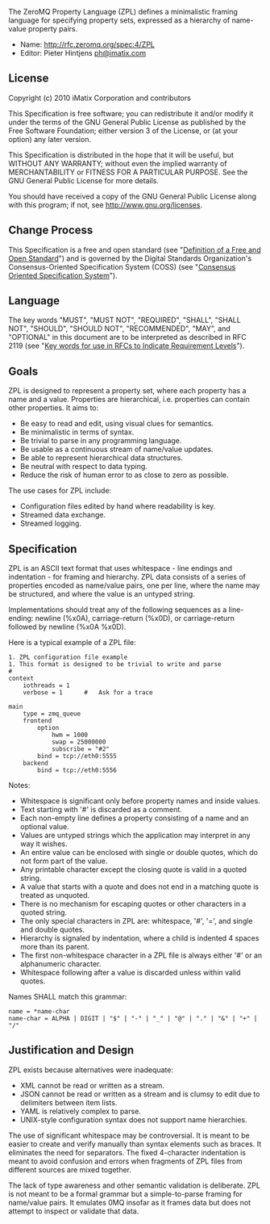 The ZeroMQ Property Language (ZPL) defines a minimalistic framing language for specifying property sets, expressed as a hierarchy of name-value property pairs.

* Name: http://rfc.zeromq.org/spec:4/ZPL
* Editor: Pieter Hintjens <ph@imatix.com>

## License

Copyright (c) 2010 iMatix Corporation and contributors

This Specification is free software; you can redistribute it and/or modify it under the terms of the GNU General Public License as published by the Free Software Foundation; either version 3 of the License, or (at your option) any later version.

This Specification is distributed in the hope that it will be useful, but WITHOUT ANY WARRANTY; without even the implied warranty of MERCHANTABILITY or FITNESS FOR A PARTICULAR PURPOSE. See the GNU General Public License for more details.

You should have received a copy of the GNU General Public License along with this program; if not, see <http://www.gnu.org/licenses>.

## Change Process

This Specification is a free and open standard (see "[Definition of a Free and Open Standard](http://www.digistan.org/open-standard:definition)") and is governed by the Digital Standards Organization's Consensus-Oriented Specification System (COSS) (see "[Consensus Oriented Specification System](http://www.digistan.org/spec:1/COSS)").

## Language

The key words "MUST", "MUST NOT", "REQUIRED", "SHALL", "SHALL NOT", "SHOULD", "SHOULD NOT", "RECOMMENDED",  "MAY", and "OPTIONAL" in this document are to be interpreted as described in RFC 2119 (see "[Key words for use in RFCs to Indicate Requirement Levels](http://tools.ietf.org/html/rfc2119)").

## Goals

ZPL is designed to represent a property set, where each property has a name and a value. Properties are hierarchical, i.e. properties can contain other properties. It aims to:

* Be easy to read and edit, using visual clues for semantics.
* Be minimalistic in terms of syntax.
* Be trivial to parse in any programming language.
* Be usable as a continuous stream of name/value updates.
* Be able to represent hierarchical data structures.
* Be neutral with respect to data typing.
* Reduce the risk of human error to as close to zero as possible.

The use cases for ZPL include:

* Configuration files edited by hand where readability is key.
* Streamed data exchange.
* Streamed logging.

## Specification

ZPL is an ASCII text format that uses whitespace - line endings and indentation - for framing and hierarchy. ZPL data consists of a series of properties encoded as name/value pairs, one per line, where the name may be structured, and where the value is an untyped string.

Implementations should treat any of the following sequences as a line-ending: newline (%x0A), carriage-return (%x0D), or carriage-return followed by newline (%x0A %x0D).

Here is a typical example of a ZPL file:

```
1. ZPL configuration file example
1. This format is designed to be trivial to write and parse
#
context
    iothreads = 1
    verbose = 1      #   Ask for a trace

main
    type = zmq_queue
    frontend
        option
            hwm = 1000
            swap = 25000000
            subscribe = "#2"
        bind = tcp://eth0:5555
    backend
        bind = tcp://eth0:5556
```

Notes:

* Whitespace is significant only before property names and inside values.
* Text starting with '#' is discarded as a comment.
* Each non-empty line defines a property consisting of a name and an optional value.
* Values are untyped strings which the application may interpret in any way it wishes.
* An entire value can be enclosed with single or double quotes, which do not form part of the value.
* Any printable character except the closing quote is valid in a quoted string.
* A value that starts with a quote and does not end in a matching quote is treated as unquoted.
* There is no mechanism for escaping quotes or other characters in a quoted string.
* The only special characters in ZPL are: whitespace, '#', '=', and single and double quotes.
* Hierarchy is signaled by indentation, where a child is indented 4 spaces more than its parent.
* The first non-whitespace character in a ZPL file is always either '#' or an alphanumeric character.
* Whitespace following after a value is discarded unless within valid quotes.

Names SHALL match this grammar:

```
name = *name-char
name-char = ALPHA | DIGIT | "$" | "-" | "_" | "@" | "." | "&" | "+" | "/"
```

## Justification and Design

ZPL exists because alternatives were inadequate:

* XML cannot be read or written as a stream.
* JSON cannot be read or written as a stream and is clumsy to edit due to delimiters between item lists.
* YAML is relatively complex to parse.
* UNIX-style configuration syntax does not support name hierarchies.

The use of significant whitespace may be controversial. It is meant to be easier to create and verify manually than syntax elements such as braces. It eliminates the need for separators. The fixed 4-character indentation is meant to avoid confusion and errors when fragments of ZPL files from different sources are mixed together.

The lack of type awareness and other semantic validation is deliberate. ZPL is not meant to be a formal grammar but a simple-to-parse framing for name/value pairs. It emulates 0MQ insofar as it frames data but does not attempt to inspect or validate that data.


